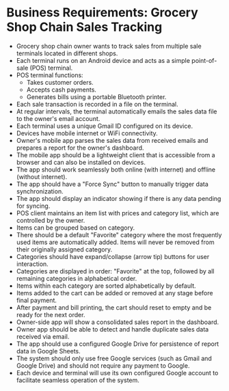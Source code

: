 # Business Requirements: Grocery Shop Chain Sales Tracking

- Grocery shop chain owner wants to track sales from multiple sale terminals located in different shops.
- Each terminal runs on an Android device and acts as a simple point-of-sale (POS) terminal.
- POS terminal functions:
  - Takes customer orders.
  - Accepts cash payments.
  - Generates bills using a portable Bluetooth printer.
- Each sale transaction is recorded in a file on the terminal.
- At regular intervals, the terminal automatically emails the sales data file to the owner's email account.
- Each terminal uses a unique Gmail ID configured on its device.
- Devices have mobile internet or WiFi connectivity.
- Owner's mobile app parses the sales data from received emails and prepares a report for the owner's dashboard.
- The mobile app should be a lightweight client that is accessible from a browser and can also be installed on devices.
- The app should work seamlessly both online (with internet) and offline (without internet).
- The app should have a "Force Sync" button to manually trigger data synchronization.
- The app should display an indicator showing if there is any data pending for syncing.
- POS client maintains an item list with prices and category list, which are controlled by the owner.
- Items can be grouped based on category.
- There should be a default "Favorite" category where the most frequently used items are automatically added. Items will never be removed from their originally assigned category.
- Categories should have expand/collapse (arrow tip) buttons for user interaction.
- Categories are displayed in order: "Favorite" at the top, followed by all remaining categories in alphabetical order.
- Items within each category are sorted alphabetically by default.
- Items added to the cart can be added or removed at any stage before final payment.
- After payment and bill printing, the cart should reset to empty and be ready for the next order.
- Owner-side app will show a consolidated sales report in the dashboard.
- Owner app should be able to detect and handle duplicate sales data received via email.
- The app should use a configured Google Drive for persistence of report data in Google Sheets.
- The system should only use free Google services (such as Gmail and Google Drive) and should not require any payment to Google.
- Each device and terminal will use its own configured Google account to facilitate seamless operation of the system.
